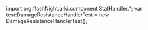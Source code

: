 import org.flashNight.arki.component.StatHandler.*;
var test:DamageResistanceHandlerTest = new DamageResistanceHandlerTest();